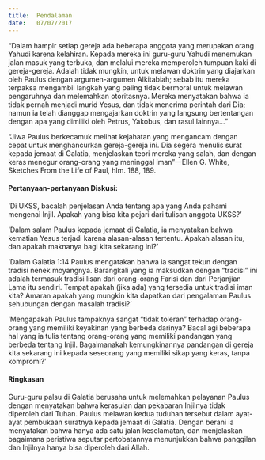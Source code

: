```yaml
---
title:  Pendalaman
date:   07/07/2017
---
```


“Dalam hampir setiap gereja ada beberapa anggota yang merupakan orang Yahudi karena kelahiran. Kepada mereka ini guru-guru Yahudi menemukan jalan masuk yang terbuka, dan melalui mereka memperoleh tumpuan kaki di gereja-gereja. Adalah tidak mungkin, untuk melawan doktrin yang diajarkan oleh Paulus dengan argumen-argumen Alkitabiah; sebab itu mereka terpaksa mengambil langkah yang paling tidak bermoral untuk melawan pengaruhnya dan melemahkan otoritasnya. Mereka menyatakan bahwa ia tidak pernah menjadi murid Yesus, dan tidak menerima perintah dari Dia; namun ia telah dianggap mengajarkan doktrin yang langsung bertentangan dengan apa yang dimiliki oleh Petrus, Yakobus, dan rasul lainnya…”

“Jiwa Paulus berkecamuk melihat kejahatan yang mengancam dengan cepat untuk menghancurkan gereja-gereja ini. Dia segera menulis surat kepada jemaat di Galatia, menjelaskan teori mereka yang salah, dan dengan keras menegur orang-orang yang meninggal iman”—Ellen G. White, Sketches From the Life of Paul, hlm. 188, 189.

#### Pertanyaan-pertanyaan Diskusi:

‘Di UKSS, bacalah penjelasan Anda tentang apa yang Anda pahami mengenai Injil. Apakah yang bisa kita pejari dari tulisan anggota UKSS?’

‘Dalam salam Paulus kepada jemaat di Galatia, ia menyatakan bahwa kematian Yesus terjadi karena alasan-alasan tertentu. Apakah alasan itu, dan apakah maknanya bagi kita sekarang ini?’

‘Dalam Galatia 1:14 Paulus mengatakan bahwa ia sangat tekun dengan tradisi nenek moyangnya. Barangkali yang ia maksudkan dengan “tradisi” ini adalah termasuk tradisi lisan dari orang-orang Farisi dan dari Perjanjian Lama itu sendiri. Tempat apakah (jika ada) yang tersedia untuk tradisi iman kita? Amaran apakah yang mungkin kita dapatkan dari pengalaman Paulus sehubungan dengan masalah tradisi?’

‘Mengapakah Paulus tampaknya sangat “tidak toleran” terhadap orang-orang yang memiliki keyakinan yang berbeda darinya? Bacal agi beberapa hal yang ia tulis tentang orang-orang yang memiliki pandangan yang berbeda tentang Injil. Bagaimanakah kemungkinannya pandangan di gereja kita sekarang ini kepada seseorang yang memiliki sikap yang keras, tanpa kompromi?’

#### Ringkasan

Guru-guru palsu di Galatia berusaha untuk melemahkan pelayanan Paulus dengan menyatakan bahwa kerasulan dan pekabaran Injilnya tidak diperoleh dari Tuhan. Paulus melawan kedua tuduhan tersebut dalam ayat-ayat pembukaan suratnya kepada jemaat di Galatia. Dengan berani ia menyatakan bahwa hanya ada satu jalan keselamatan, dan menjelaskan bagaimana peristiwa seputar pertobatannya menunjukkan bahwa panggilan dan Injilnya hanya bisa diperoleh dari Allah.